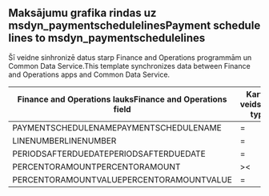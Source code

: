 ## <a name="payment-schedule-lines-to-msdyn_paymentschedulelines"></a><span data-ttu-id="66747-101">Maksājumu grafika rindas uz msdyn_paymentschedulelines</span><span class="sxs-lookup"><span data-stu-id="66747-101">Payment schedule lines to msdyn_paymentschedulelines</span></span>

<span data-ttu-id="66747-102">Šī veidne sinhronizē datus starp Finance and Operations programmām un Common Data Service.</span><span class="sxs-lookup"><span data-stu-id="66747-102">This template synchronizes data between Finance and Operations apps and Common Data Service.</span></span>

<span data-ttu-id="66747-103">Finance and Operations lauks</span><span class="sxs-lookup"><span data-stu-id="66747-103">Finance and Operations field</span></span> | <span data-ttu-id="66747-104">Kartes veids</span><span class="sxs-lookup"><span data-stu-id="66747-104">Map type</span></span> | <span data-ttu-id="66747-105">Cits Dynamics 365 lauks</span><span class="sxs-lookup"><span data-stu-id="66747-105">Other Dynamics 365 field</span></span> | <span data-ttu-id="66747-106">Noklusējuma vērtība</span><span class="sxs-lookup"><span data-stu-id="66747-106">Default value</span></span>
---|---|---|---
<span data-ttu-id="66747-107">PAYMENTSCHEDULENAME</span><span class="sxs-lookup"><span data-stu-id="66747-107">PAYMENTSCHEDULENAME</span></span> | = | <span data-ttu-id="66747-108">msdyn_paymentschedule.msdyn_name</span><span class="sxs-lookup"><span data-stu-id="66747-108">msdyn_paymentschedule.msdyn_name</span></span> | 
<span data-ttu-id="66747-109">LINENUMBER</span><span class="sxs-lookup"><span data-stu-id="66747-109">LINENUMBER</span></span> | = | <span data-ttu-id="66747-110">msdyn_linenumber</span><span class="sxs-lookup"><span data-stu-id="66747-110">msdyn_linenumber</span></span> | 
<span data-ttu-id="66747-111">PERIODSAFTERDUEDATE</span><span class="sxs-lookup"><span data-stu-id="66747-111">PERIODSAFTERDUEDATE</span></span> | = | <span data-ttu-id="66747-112">msdyn_periodsafterduedate</span><span class="sxs-lookup"><span data-stu-id="66747-112">msdyn_periodsafterduedate</span></span> | 
<span data-ttu-id="66747-113">PERCENTORAMOUNT</span><span class="sxs-lookup"><span data-stu-id="66747-113">PERCENTORAMOUNT</span></span> | >< | <span data-ttu-id="66747-114">msdyn_percentoramount</span><span class="sxs-lookup"><span data-stu-id="66747-114">msdyn_percentoramount</span></span> | 
<span data-ttu-id="66747-115">PERCENTORAMOUNTVALUE</span><span class="sxs-lookup"><span data-stu-id="66747-115">PERCENTORAMOUNTVALUE</span></span> | = | <span data-ttu-id="66747-116">msdyn_percentoramountvalue</span><span class="sxs-lookup"><span data-stu-id="66747-116">msdyn_percentoramountvalue</span></span> | 
